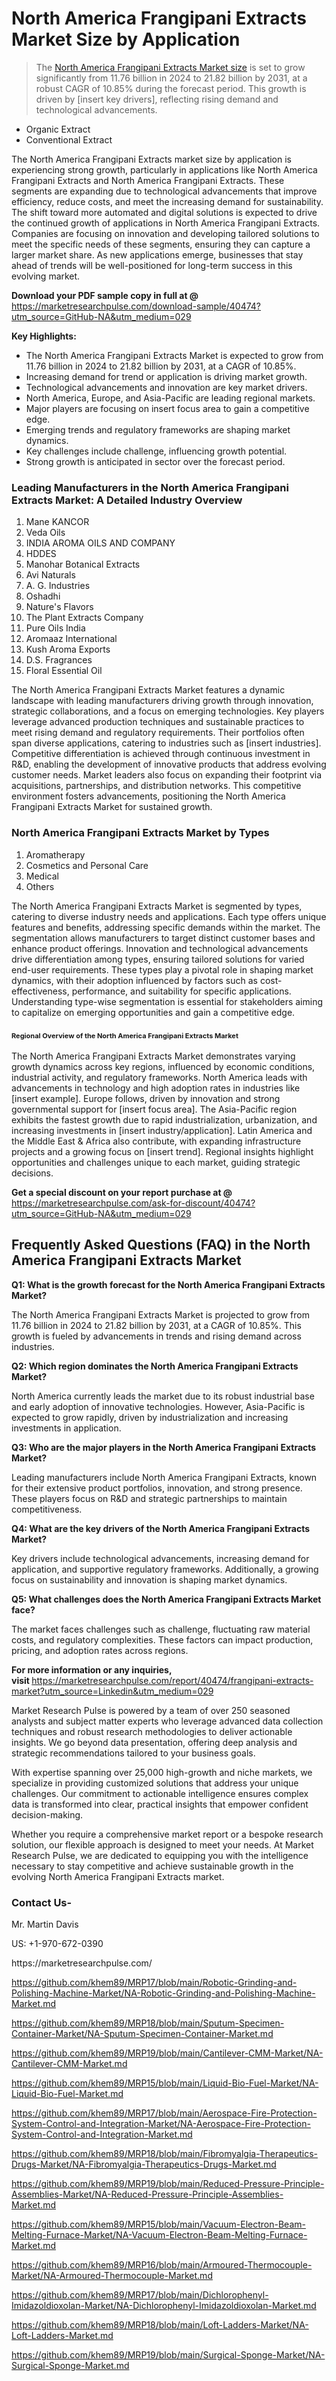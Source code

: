 <h1>North America Frangipani Extracts Market&nbsp;Size by Application</h1><blockquote><p>The <a href="https://marketresearchpulse.com/download-sample/40474?utm_source=GitHub-NA&amp;utm_medium=029">North America Frangipani Extracts Market size</a> is set to grow significantly from 11.76 billion in 2024 to 21.82 billion by 2031, at a robust CAGR of 10.85% during the forecast period. This growth is driven by [insert key drivers], reflecting rising demand and technological advancements.</p></blockquote><ul><li>Organic Extract<li> Conventional Extract</li></ul><p>The North America Frangipani Extracts market size by application is experiencing strong growth, particularly in applications like North America Frangipani Extracts and North America Frangipani Extracts. These segments are expanding due to technological advancements that improve efficiency, reduce costs, and meet the increasing demand for sustainability. The shift toward more automated and digital solutions is expected to drive the continued growth of applications in North America Frangipani Extracts. Companies are focusing on innovation and developing tailored solutions to meet the specific needs of these segments, ensuring they can capture a larger market share. As new applications emerge, businesses that stay ahead of trends will be well-positioned for long-term success in this evolving market.</p><p><strong>Download your PDF sample copy in full at @ </strong><a href="https://marketresearchpulse.com/download-sample/40474?utm_source=GitHub-NA&amp;utm_medium=029">https://marketresearchpulse.com/download-sample/40474?utm_source=GitHub-NA&amp;utm_medium=029</a></p><p><strong>Key Highlights: </strong></p><ul><li>The North America Frangipani Extracts Market is expected to grow from 11.76 billion in 2024 to 21.82 billion by 2031, at a CAGR of 10.85%.</li><li>Increasing demand for trend or application is driving market growth.</li><li>Technological advancements and innovation are key market drivers.</li><li>North America, Europe, and Asia-Pacific are leading regional markets.</li><li>Major players are focusing on insert focus area to gain a competitive edge.</li><li>Emerging trends and regulatory frameworks are shaping market dynamics.</li><li>Key challenges include challenge, influencing growth potential.</li><li>Strong growth is anticipated in sector over the forecast period.</li></ul><h3>Leading Manufacturers in the North America Frangipani Extracts Market: A Detailed Industry Overview</h3><ol><li>Mane KANCOR</li><li>Veda Oils</li><li>INDIA AROMA OILS AND COMPANY</li><li>HDDES</li><li>Manohar Botanical Extracts</li><li>Avi Naturals</li><li>A. G. Industries</li><li>Oshadhi</li><li>Nature's Flavors</li><li>The Plant Extracts Company</li><li>Pure Oils India</li><li>Aromaaz International</li><li>Kush Aroma Exports</li><li>D.S. Fragrances</li><li>Floral Essential Oil</li></ol><div class="flex max-w-full flex-col flex-grow"><div class="min-h-8 text-message flex w-full flex-col items-end gap-2 whitespace-normal break-words [.text-message+&amp;]:mt-5" dir="auto" data-message-author-role="assistant" data-message-id="fd8432e4-4910-450d-b182-61b7bfb0a01f" data-message-model-slug="gpt-4o"><div class="flex w-full flex-col gap-1 empty:hidden first:pt-[3px]"><div class="markdown prose w-full break-words dark:prose-invert light"><p>The North America Frangipani Extracts Market features a dynamic landscape with leading manufacturers driving growth through innovation, strategic collaborations, and a focus on emerging technologies. Key players leverage advanced production techniques and sustainable practices to meet rising demand and regulatory requirements. Their portfolios often span diverse applications, catering to industries such as [insert industries]. Competitive differentiation is achieved through continuous investment in R&amp;D, enabling the development of innovative products that address evolving customer needs. Market leaders also focus on expanding their footprint via acquisitions, partnerships, and distribution networks. This competitive environment fosters advancements, positioning the North America Frangipani Extracts Market for sustained growth.</p></div></div></div></div><h3>North America Frangipani Extracts Market by Types</h3><ol><li>Aromatherapy<li> Cosmetics and Personal Care<li> Medical<li> Others</li></ol><div class="flex max-w-full flex-col flex-grow"><div class="min-h-8 text-message flex w-full flex-col items-end gap-2 whitespace-normal break-words [.text-message+&amp;]:mt-5" dir="auto" data-message-author-role="assistant" data-message-id="084470be-0bb7-4664-bddf-5156b4f41249" data-message-model-slug="gpt-4o-mini"><div class="flex w-full flex-col gap-1 empty:hidden first:pt-[3px]"><div class="markdown prose w-full break-words dark:prose-invert light"><p>The North America Frangipani Extracts Market is segmented by types, catering to diverse industry needs and applications. Each type offers unique features and benefits, addressing specific demands within the market. The segmentation allows manufacturers to target distinct customer bases and enhance product offerings. Innovation and technological advancements drive differentiation among types, ensuring tailored solutions for varied end-user requirements. These types play a pivotal role in shaping market dynamics, with their adoption influenced by factors such as cost-effectiveness, performance, and suitability for specific applications. Understanding type-wise segmentation is essential for stakeholders aiming to capitalize on emerging opportunities and gain a competitive edge.</p></div></div></div></div><h3><span style="font-size: 11px;">Regional Overview of the North America Frangipani Extracts Market</span></h3><div class="flex max-w-full flex-col flex-grow"><div class="min-h-8 text-message flex w-full flex-col items-end gap-2 whitespace-normal break-words [.text-message+&amp;]:mt-5" dir="auto" data-message-author-role="assistant" data-message-id="e9038762-ce64-4e30-91c9-9bd413514231" data-message-model-slug="gpt-4o-mini"><div class="flex w-full flex-col gap-1 empty:hidden first:pt-[3px]"><div class="markdown prose w-full break-words dark:prose-invert light"><p>The North America Frangipani Extracts Market demonstrates varying growth dynamics across key regions, influenced by economic conditions, industrial activity, and regulatory frameworks. North America leads with advancements in technology and high adoption rates in industries like [insert example]. Europe follows, driven by innovation and strong governmental support for [insert focus area]. The Asia-Pacific region exhibits the fastest growth due to rapid industrialization, urbanization, and increasing investments in [insert industry/application]. Latin America and the Middle East &amp; Africa also contribute, with expanding infrastructure projects and a growing focus on [insert trend]. Regional insights highlight opportunities and challenges unique to each market, guiding strategic decisions.</p></div></div></div></div><p><strong>Get a special discount on your report purchase at @ </strong><a href="https://marketresearchpulse.com/ask-for-discount/40474?utm_source=GitHub-NA&amp;utm_medium=029">https://marketresearchpulse.com/ask-for-discount/40474?utm_source=GitHub-NA&amp;utm_medium=029</a></p><h2>Frequently Asked Questions (FAQ) in the North America Frangipani Extracts Market</h2><p><strong>Q1: What is the growth forecast for the North America Frangipani Extracts Market?</strong></p><p>The North America Frangipani Extracts Market is projected to grow from 11.76 billion in 2024 to 21.82 billion by 2031, at a CAGR of 10.85%. This growth is fueled by advancements in trends and rising demand across industries.</p><p><strong>Q2: Which region dominates the North America Frangipani Extracts Market?</strong></p><p>North America currently leads the market due to its robust industrial base and early adoption of innovative technologies. However, Asia-Pacific is expected to grow rapidly, driven by industrialization and increasing investments in application.</p><p><strong>Q3: Who are the major players in the North America Frangipani Extracts Market?</strong></p><p>Leading manufacturers include North America Frangipani Extracts, known for their extensive product portfolios, innovation, and strong presence. These players focus on R&amp;D and strategic partnerships to maintain competitiveness.</p><p><strong>Q4: What are the key drivers of the North America Frangipani Extracts Market?</strong></p><p>Key drivers include technological advancements, increasing demand for application, and supportive regulatory frameworks. Additionally, a growing focus on sustainability and innovation is shaping market dynamics.</p><p><strong>Q5: What challenges does the North America Frangipani Extracts Market face?</strong></p><p>The market faces challenges such as challenge, fluctuating raw material costs, and regulatory complexities. These factors can impact production, pricing, and adoption rates across regions.</p><p><strong>For more information or any inquiries, visit&nbsp;</strong><a href="https://marketresearchpulse.com/report/40474/frangipani-extracts-market?utm_source=Linkedin&utm_medium=029">https://marketresearchpulse.com/report/40474/frangipani-extracts-market?utm_source=Linkedin&utm_medium=029</a></p><p>Market Research Pulse is powered by a team of over 250 seasoned analysts and subject matter experts who leverage advanced data collection techniques and robust research methodologies to deliver actionable insights. We go beyond data presentation, offering deep analysis and strategic recommendations tailored to your business goals.</p><p>With expertise spanning over 25,000 high-growth and niche markets, we specialize in providing customized solutions that address your unique challenges. Our commitment to actionable intelligence ensures complex data is transformed into clear, practical insights that empower confident decision-making.</p><p>Whether you require a comprehensive market report or a bespoke research solution, our flexible approach is designed to meet your needs. At Market Research Pulse, we are dedicated to equipping you with the intelligence necessary to stay competitive and achieve sustainable growth in the evolving North America Frangipani Extracts market.</p><h3><strong>Contact Us-</strong></h3><p>Mr. Martin Davis</p><p>US: +1-970-672-0390</p><p>https://marketresearchpulse.com/</p><p><a href="https://github.com/khem89/MRP17/blob/main/Robotic-Grinding-and-Polishing-Machine-Market/NA-Robotic-Grinding-and-Polishing-Machine-Market.md">https://github.com/khem89/MRP17/blob/main/Robotic-Grinding-and-Polishing-Machine-Market/NA-Robotic-Grinding-and-Polishing-Machine-Market.md</a></p><p><a href="https://github.com/khem89/MRP18/blob/main/Sputum-Specimen-Container-Market/NA-Sputum-Specimen-Container-Market.md">https://github.com/khem89/MRP18/blob/main/Sputum-Specimen-Container-Market/NA-Sputum-Specimen-Container-Market.md</a></p><p><a href="https://github.com/khem89/MRP19/blob/main/Cantilever-CMM-Market/NA-Cantilever-CMM-Market.md">https://github.com/khem89/MRP19/blob/main/Cantilever-CMM-Market/NA-Cantilever-CMM-Market.md</a></p><p><a href="https://github.com/khem89/MRP15/blob/main/Liquid-Bio-Fuel-Market/NA-Liquid-Bio-Fuel-Market.md">https://github.com/khem89/MRP15/blob/main/Liquid-Bio-Fuel-Market/NA-Liquid-Bio-Fuel-Market.md</a></p><p><a href="https://github.com/khem89/MRP17/blob/main/Aerospace-Fire-Protection-System-Control-and-Integration-Market/NA-Aerospace-Fire-Protection-System-Control-and-Integration-Market.md">https://github.com/khem89/MRP17/blob/main/Aerospace-Fire-Protection-System-Control-and-Integration-Market/NA-Aerospace-Fire-Protection-System-Control-and-Integration-Market.md</a></p><p><a href="https://github.com/khem89/MRP18/blob/main/Fibromyalgia-Therapeutics-Drugs-Market/NA-Fibromyalgia-Therapeutics-Drugs-Market.md">https://github.com/khem89/MRP18/blob/main/Fibromyalgia-Therapeutics-Drugs-Market/NA-Fibromyalgia-Therapeutics-Drugs-Market.md</a></p><p><a href="https://github.com/khem89/MRP19/blob/main/Reduced-Pressure-Principle-Assemblies-Market/NA-Reduced-Pressure-Principle-Assemblies-Market.md">https://github.com/khem89/MRP19/blob/main/Reduced-Pressure-Principle-Assemblies-Market/NA-Reduced-Pressure-Principle-Assemblies-Market.md</a></p><p><a href="https://github.com/khem89/MRP15/blob/main/Vacuum-Electron-Beam-Melting-Furnace-Market/NA-Vacuum-Electron-Beam-Melting-Furnace-Market.md">https://github.com/khem89/MRP15/blob/main/Vacuum-Electron-Beam-Melting-Furnace-Market/NA-Vacuum-Electron-Beam-Melting-Furnace-Market.md</a></p><p><a href="https://github.com/khem89/MRP16/blob/main/Armoured-Thermocouple-Market/NA-Armoured-Thermocouple-Market.md">https://github.com/khem89/MRP16/blob/main/Armoured-Thermocouple-Market/NA-Armoured-Thermocouple-Market.md</a></p><p><a href="https://github.com/khem89/MRP17/blob/main/Dichlorophenyl-Imidazoldioxolan-Market/NA-Dichlorophenyl-Imidazoldioxolan-Market.md">https://github.com/khem89/MRP17/blob/main/Dichlorophenyl-Imidazoldioxolan-Market/NA-Dichlorophenyl-Imidazoldioxolan-Market.md</a></p><p><a href="https://github.com/khem89/MRP18/blob/main/Loft-Ladders-Market/NA-Loft-Ladders-Market.md">https://github.com/khem89/MRP18/blob/main/Loft-Ladders-Market/NA-Loft-Ladders-Market.md</a></p><p><a href="https://github.com/khem89/MRP19/blob/main/Surgical-Sponge-Market/NA-Surgical-Sponge-Market.md">https://github.com/khem89/MRP19/blob/main/Surgical-Sponge-Market/NA-Surgical-Sponge-Market.md</a></p>
